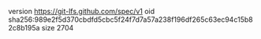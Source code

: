 version https://git-lfs.github.com/spec/v1
oid sha256:989e2f5d370cbdfd5cbc5f24f7d7a57a238f196df265c63ec94c15b82c8b195a
size 2704
